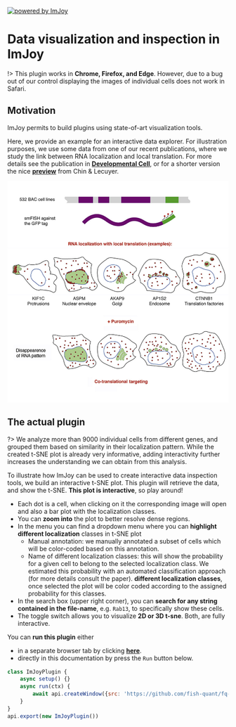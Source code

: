 [![powered by ImJoy](https://imjoy.io/static/badge/powered-by-imjoy-badge.svg)](https://imjoy.io/)

# Data visualization and inspection in ImJoy

!> This plugin works in **Chrome, Firefox, and Edge**. However, due to a bug out of our control displaying the images of individual cells does not work in Safari.

## Motivation

ImJoy permits to build plugins using state-of-art visualization tools.

Here, we provide an example for an interactive data explorer. For illustration purposes,
we use some data from one of our recent publications, where we study the link between 
RNA localization and local translation. For more details see the publication in [**Developmental Cell**](https://www.sciencedirect.com/science/article/abs/pii/S1534580720305840), or for a shorter version the nice [**preview**](https://www.sciencedirect.com/science/article/pii/S1534580720307085) from Chin & Lecuyer.

![paper_cell-dev.jpg](assets/paper_cell-dev.jpg ':size=600')

## The actual plugin

?> We analyze more than 9000 individual cells from different genes, and grouped them based on similarity
in their localization pattern. While the created t-SNE plot is already very informative, adding interactivity
further increases the understanding we can obtain from this analysis.

To illustrate how ImJoy can be used to create interactive data inspection tools, we build an interactive t-SNE plot.
This plugin will retrieve the data, and show the t-SNE. **This plot is interactive**, so play around!

- Each dot is a cell, when clicking on it the corresponding image will open and also a bar plot with the localization classes. 
- You can **zoom into** the plot to better resolve dense regions.
- In the menu you can find a dropdown menu where you can **highlight different localization** classes in t-SNE plot
  - Manual annotation: we manually annotated a subset of cells which will be color-coded based on this annotation.
  - Name of different localization classes: this will show the probability for a given cell to belong to the selected localization class. 
    We estimated this probability with an automated classification approach (for more details consult the paper).
    **different localization classes**, once selected the plot will be color coded according to the assigned probability for this classes.
- In the search box (upper right corner), you can **search for any string contained in the file-name**, e.g. `Rab13`, to specifically show these cells.
- The toggle switch allows you to visualize **2D or 3D t-sne**. Both, are fully interactive.

You can **run this plugin** either

- in a separate browser tab by clicking [**here**](https://imjoy.io/lite?plugin=https://github.com/fish-quant/fq-interactive-docs/blob/main/imjoy-plugins/RNAloc-TSNE.imjoy.html).
- directly in this documentation by press the `Run` button below.

<!-- ImJoyPlugin: { "type": "web-worker", "hide_code_block": true} -->
```js
class ImJoyPlugin {
    async setup() {}
    async run(ctx) {
        await api.createWindow({src: 'https://github.com/fish-quant/fq-interactive-docs/blob/main/imjoy-plugins/RNAloc-TSNE.imjoy.html'})
    }
}
api.export(new ImJoyPlugin())
```
